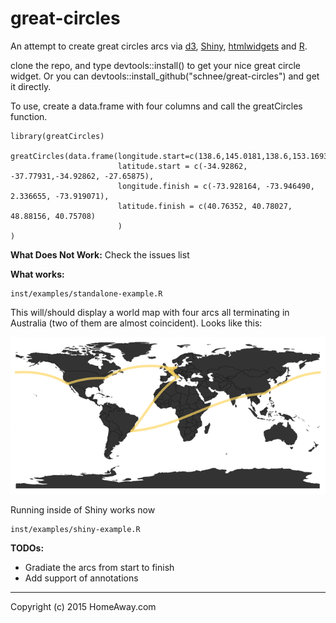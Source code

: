 # great-circles
An attempt to create great circles arcs via [d3](http://d3js.org/), [Shiny](http://shiny.rstudio.com/), [htmlwidgets](http://www.htmlwidgets.org/) and [R](http://www.r-project.org/). 

clone the repo, and type devtools::install() to get your nice great circle widget. Or you can devtools::install_github("schnee/great-circles") and get it directly.

To use, create a data.frame with four columns and call the greatCircles function.

```
library(greatCircles)

greatCircles(data.frame(longitude.start=c(138.6,145.0181,138.6,153.1693),
                        latitude.start = c(-34.92862, -37.77931,-34.92862, -27.65875),
                        longitude.finish = c(-73.928164, -73.946490, 2.336655, -73.919071),
                        latitude.finish = c(40.76352, 40.78027, 48.88156, 40.75708)
                        )
)
```
**What Does Not Work:**
Check the issues list

**What works:**
```
inst/examples/standalone-example.R 
```

This will/should display a world map with four arcs all terminating in Australia (two of them are almost coincident). Looks like this:

![world-plot](inst/examples/figures/sample.png)

Running inside of Shiny works now 
```
inst/examples/shiny-example.R
```

**TODOs:**

* Gradiate the arcs from start to finish
* Add support of annotations

------
Copyright (c) 2015 HomeAway.com
